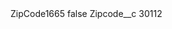 <?xml version="1.0" encoding="UTF-8"?>
<CustomMetadata xmlns="http://soap.sforce.com/2006/04/metadata" xmlns:xsi="http://www.w3.org/2001/XMLSchema-instance" xmlns:xsd="http://www.w3.org/2001/XMLSchema">
    <label>ZipCode1665</label>
    <protected>false</protected>
    <values>
        <field>Zipcode__c</field>
        <value xsi:type="xsd:string">30112</value>
    </values>
</CustomMetadata>
